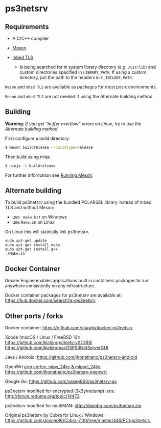 # ps3netsrv

## Requirements

* A C/C++ compiler

* [Meson](https://mesonbuild.com/Getting-meson.html)

* [mbed TLS](https://tls.mbed.org/)
  * Is being searched for in system library directory (e.g. `/usr/lib`) and custom directories specified in `LIBRARY_PATH`.
  If using a custom directory, put the path to the headers in `C_INCLUDE_PATH`.

`Meson` and `mbed TLS` are available as packages for most posix environments.

`Meson` and `mbed TLS` are not needed if using the Alternate building method.


## Building
**Warning**: *If you get "buffer overflow" errors on Linux, try to use the Alternate building method*

First configure a build directory:

```bash
$ meson buildrelease --buildtype=release
```

Then build using ninja:

```bash
$ ninja -C buildrelease
```

For further information see [Running Meson](https://mesonbuild.com/Running-Meson.html).

## Alternate building
To build ps3netsrv using the bundled POLARSSL library instead of mbed TLS and without Meson:
* use `_make.bat` on Windows 
* use `Make.sh` on Linux

On Linux this will statically link ps3netsrv.

```
sudo apt-get update
sudo apt-get install make
sudo apt-get install g++
./Make.sh
```

## Docker Container
Docker Engine enables applications built in containers packages to run anywhere consistently on any infrastructure.

Docker container packages for ps3netsrv are available at:
https://hub.docker.com/search?q=ps3netsrv

## Other ports / forks
Docker container:
https://github.com/shawly/docker-ps3netsrv

Xcode (macOS / Linux / FreeBSD 10):
https://github.com/klahjn/ps3netsrvXCODE
https://github.com/klahjn/macOSPS3NetServerGUI

Java / Android:
https://github.com/jhonathanc/ps3netsrv-android

OpenWrt [arm cortex, mips_24kc & mipsel_24kc](https://github.com/jhonathanc/ps3netsrv-openwrt/actions/runs/2630399613):
https://github.com/jhonathanc/ps3netsrv-openwrt

Google Go:
https://github.com/xakep666/ps3netsrv-go

ps3netsrv modified for encrypted (3k3y/redump) isos:
http://forum.redump.org/topic/14472

ps3netsrv modified for multiMAN:
http://deanbg.com/ps3netsrv.zip

Original ps3netsrv by Cobra for Linux / Windows:
https://github.com/Joonie86/Cobra-7.00/tree/master/446/PC/ps3netsrv
